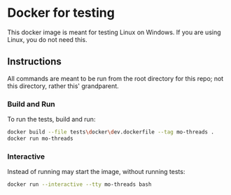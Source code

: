 # Docker for testing

This docker image is meant for testing Linux on Windows. If you are using Linux, you do not need this.

## Instructions

All commands are meant to be run from the root directory for this repo; not this directory, rather this' grandparent.

### Build and Run

To run the tests, build and run:


```bash
docker build --file tests\docker\dev.dockerfile --tag mo-threads .
docker run mo-threads
```

### Interactive

Instead of running may start the image, without running tests:

```bash
docker run --interactive --tty mo-threads bash
```
